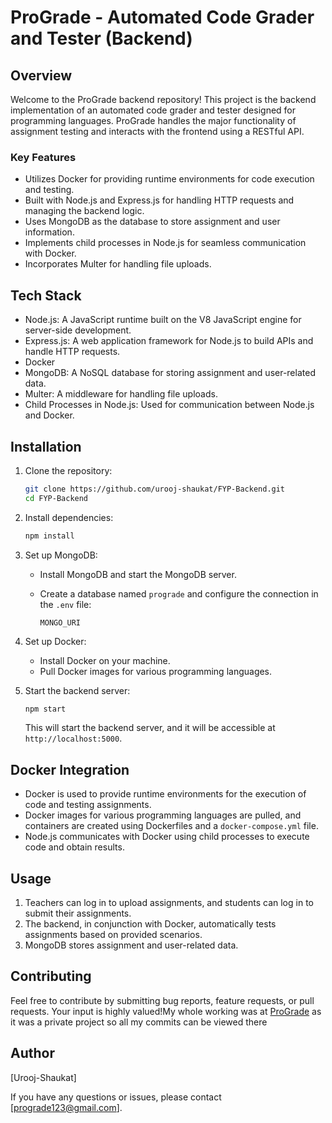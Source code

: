 # ProGrade - Automated Code Grader and Tester (Backend)

## Overview

Welcome to the ProGrade backend repository! This project is the backend implementation of an automated code grader and tester designed for programming languages. ProGrade handles the major functionality of assignment testing and interacts with the frontend using a RESTful API.

### Key Features

- Utilizes Docker for providing runtime environments for code execution and testing.
- Built with Node.js and Express.js for handling HTTP requests and managing the backend logic.
- Uses MongoDB as the database to store assignment and user information.
- Implements child processes in Node.js for seamless communication with Docker.
- Incorporates Multer for handling file uploads.

## Tech Stack

- Node.js: A JavaScript runtime built on the V8 JavaScript engine for server-side development.
- Express.js: A web application framework for Node.js to build APIs and handle HTTP requests.
- Docker
- MongoDB: A NoSQL database for storing assignment and user-related data.
- Multer: A middleware for handling file uploads.
- Child Processes in Node.js: Used for communication between Node.js and Docker.

## Installation

1. Clone the repository:

   ```bash
   git clone https://github.com/urooj-shaukat/FYP-Backend.git
   cd FYP-Backend
   ```

2. Install dependencies:

   ```bash
   npm install
   ```

3. Set up MongoDB:
   - Install MongoDB and start the MongoDB server.
   - Create a database named `prograde` and configure the connection in the `.env` file:

     ```env
     MONGO_URI
     ```

4. Set up Docker:
   - Install Docker on your machine.
   - Pull Docker images for various programming languages.

5. Start the backend server:

   ```bash
   npm start
   ```

   This will start the backend server, and it will be accessible at `http://localhost:5000`.

## Docker Integration

- Docker is used to provide runtime environments for the execution of code and testing assignments.
- Docker images for various programming languages are pulled, and containers are created using Dockerfiles and a `docker-compose.yml` file.
- Node.js communicates with Docker using child processes to execute code and obtain results.

## Usage

1. Teachers can log in to upload assignments, and students can log in to submit their assignments.
2. The backend, in conjunction with Docker, automatically tests assignments based on provided scenarios.
3. MongoDB stores assignment and user-related data.

## Contributing

Feel free to contribute by submitting bug reports, feature requests, or pull requests. Your input is highly valued!My whole working was at [ProGrade](https://github.com/prograde123) as it was a private project so all my commits can be viewed there

## Author

[Urooj-Shaukat]

If you have any questions or issues, please contact [prograde123@gmail.com].

